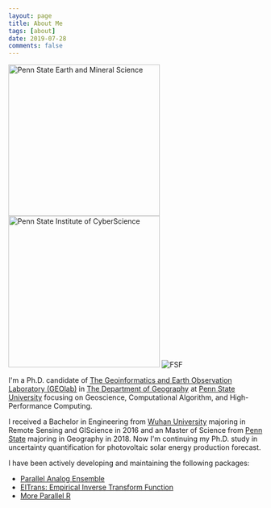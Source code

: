 ```yaml
---
layout: page
title: About Me
tags: [about]
date: 2019-07-28
comments: false
---
```


<img src="https://weiming-hu.github.io/assets/img/logo-EMS.jpg" alt="Penn State Earth and Mineral Science" style="width:300px !important">
<img src="https://weiming-hu.github.io/assets/img/logo-ICS.png" alt="Penn State Institute of CyberScience" style="width:300px !important">
<img src="https://static.fsf.org/nosvn/associate/crm/3092197.png" alt="FSF">

I'm a Ph.D. candidate of [The Geoinformatics and Earth Observation Laboratory (GEOlab)](http://geoinf.psu.edu/) in [The Department of Geography](https://www.geog.psu.edu/) at [Penn State University](http://www.psu.edu/) focusing on Geoscience, Computational Algorithm, and High-Performance Computing.


I received a Bachelor in Engineering from [Wuhan University](https://en.whu.edu.cn/) majoring in Remote Sensing and GIScience in 2016 and an Master of Science from [Penn State](https://www.psu.edu/) majoring in Geography in 2018. Now I'm continuing my Ph.D. study in uncertainty quantification for photovoltaic solar energy production forecast.

I have been actively developing and maintaining the following packages:

- [Parallel Analog Ensemble](https://weiming-hu.github.io/AnalogsEnsemble/)
- [EITrans: Empirical Inverse Transform Function](https://weiming-hu.github.io/EITrans/)
- [More Parallel R](https://weiming-hu.github.io/MoreParallelR/)
